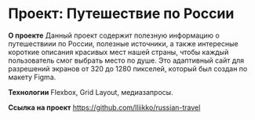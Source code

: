 # Проект: Путешествие по России


**О проекте**
Данный проект содержит полезную информацию о путешествиии по России, полезные источники, а также интересные короткие описания красивых мест нашей страны, чтобы каждый пользователь смог выбрать место по душе.
Это адаптивный сайт для разрешений экранов от 320 до 1280 пикселей, который был создан по макету Figma.

**Технологии**
Flexbox, Grid Layout, медиазапросы.

**Сcылка на проект**
https://github.com/lliikko/russian-travel

